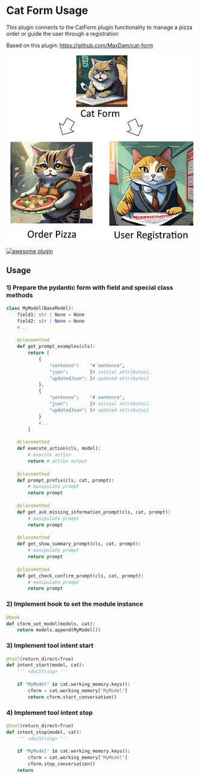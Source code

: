 # Cat Form Usage

This plugin connects to the CatForm plugin functionality to manage a pizza order or guide the user through a registration

Based on this plugin:
https://github.com/MaxDam/cat-form

<img src="./img/logo.jpg" width=600>

[![awesome plugin](https://custom-icon-badges.demolab.com/static/v1?label=&message=awesome+plugin&color=383938&style=for-the-badge&logo=cheshire_cat_ai)](https://)  

## Usage

### 1) Prepare the pydantic form with field and special class methods
```python 
class MyModel(BaseModel):
    field1: str | None = None
    field2: str | None = None
	#...
    
    @classmethod
    def get_prompt_examples(cls):
        return [ 
			{
				"sentence":    "# sentence",
                "json":        [# initial attributes],
                "updatedJson": [# updated attributes]
            },
            {
                "sentence":    "# sentence",
                "json":        [# initial attributes],
                "updatedJson": [# updated attributes]
            }
			#...
		]
		
	@classmethod
    def execute_action(cls, model):
		# execute action
		return # action output
		
	@classmethod
    def prompt_prefix(cls, cat, prompt):
		# manipulate prompt
        return prompt
		
	@classmethod
    def get_ask_missing_information_prompt(cls, cat, prompt):
        # manipulate prompt
        return prompt
		
	@classmethod
    def get_show_summary_prompt(cls, cat, prompt):
        # manipulate prompt
        return prompt
		
	@classmethod
    def get_check_confirm_prompt(cls, cat, prompt):
        # manipulate prompt
        return prompt
```		

### 2) Implement hook to set the module instance
```python 
@hook
def cform_set_model(models, cat):
    return models.append(MyModel())
```

### 3) Implement tool intent start
```python 
@tool(return_direct=True)
def intent_start(model, cat):
	''' <docString> '''

    if "MyModel" in cat.working_memory.keys():
        cform = cat.working_memory["MyModel"]
        return cform.start_conversation()
```

### 4) Implement tool intent stop
```python 
@tool(return_direct=True)
def intent_stop(model, cat):
	''' <docString> '''

    if "MyModel" in cat.working_memory.keys():
        cform = cat.working_memory["MyModel"]
        cform.stop_conversation()    
    return
```

